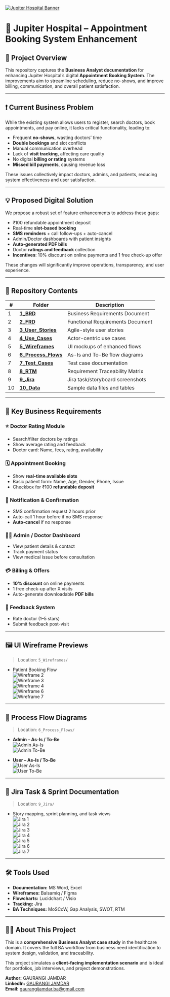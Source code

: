 [![Jupiter Hospital Banner](5_Wireframes/Banner.png)](5_Wireframes/Banner.png)

# 🏥 Jupiter Hospital – Appointment Booking System Enhancement

## 📌 Project Overview
This repository captures the **Business Analyst documentation** for enhancing Jupiter Hospital’s digital **Appointment Booking System**. The improvements aim to streamline scheduling, reduce no-shows, and improve billing, communication, and overall patient satisfaction.

---

## ❗ Current Business Problem

While the existing system allows users to register, search doctors, book appointments, and pay online, it lacks critical functionality, leading to:

- Frequent **no-shows**, wasting doctors’ time  
- **Double bookings** and slot conflicts  
- Manual communication overhead  
- Lack of **visit tracking**, affecting care quality  
- No digital **billing or rating** systems  
- **Missed bill payments**, causing revenue loss  

These issues collectively impact doctors, admins, and patients, reducing system effectiveness and user satisfaction.

---

## 💡 Proposed Digital Solution

We propose a robust set of feature enhancements to address these gaps:

- ₹100 refundable appointment deposit  
- Real-time **slot-based booking**  
- **SMS reminders** + call follow-ups + auto-cancel  
- Admin/Doctor dashboards with patient insights  
- **Auto-generated PDF bills**  
- Doctor **ratings and feedback** collection  
- **Incentives**: 10% discount on online payments and 1 free check-up offer  

These changes will significantly improve operations, transparency, and user experience.

---

## 📂 Repository Contents

| # | Folder | Description |
|---|--------|-------------|
| 1 | [**1_BRD**](1_BRD/) | Business Requirements Document |
| 2 | [**2_FRD**](2_FRD/) | Functional Requirements Document |
| 3 | [**3_User_Stories**](3_User_Stories/) | Agile-style user stories |
| 4 | [**4_Use_Cases**](4_Use_Cases/) | Actor-centric use cases |
| 5 | [**5_Wireframes**](5_Wireframes/) | UI mockups of enhanced flows |
| 6 | [**6_Process_Flows**](6_Process_Flows/) | As-Is and To-Be flow diagrams |
| 7 | [**7_Test_Cases**](7_Test_Cases/) | Test case documentation |
| 8 | [**8_RTM**](8_RTM/) | Requirement Traceability Matrix |
| 9 | [**9_Jira**](9_Jira/) | Jira task/storyboard screenshots |
| 10 | [**10_Data**](10_Data/) | Sample data files and tables |

---

## 🧾 Key Business Requirements

### ⭐ Doctor Rating Module
- Search/filter doctors by ratings  
- Show average rating and feedback  
- Doctor card: Name, fees, rating, availability  

### 🗓 Appointment Booking
- Show **real-time available slots**  
- Basic patient form: Name, Age, Gender, Phone, Issue  
- Checkbox for ₹100 **refundable deposit**  

### 📲 Notification & Confirmation
- SMS confirmation request 2 hours prior  
- Auto-call 1 hour before if no SMS response  
- **Auto-cancel** if no response  

### 👨‍⚕️ Admin / Doctor Dashboard
- View patient details & contact  
- Track payment status  
- View medical issue before consultation  

### 💳 Billing & Offers
- **10% discount** on online payments  
- 1 free check-up after X visits  
- Auto-generate downloadable **PDF bills**  

### 🌟 Feedback System
- Rate doctor (1–5 stars)  
- Submit feedback post-visit  

---

## 🖼️ UI Wireframe Previews

> Location: `5_Wireframes/`

- Patient Booking Flow  
  ![Wireframe 2](5_Wireframes/Wireframe_2.png)  
  ![Wireframe 3](5_Wireframes/Wireframe_3.png)  
  ![Wireframe 4](5_Wireframes/Wireframe_4.png)  
  ![Wireframe 6](5_Wireframes/Wireframe_6.png)  
  ![Wireframe 7](5_Wireframes/Wireframe_7.png)  

---

## 🔄 Process Flow Diagrams

> Location: `6_Process_Flows/`

- **Admin – As-Is / To-Be**  
  ![Admin As-Is](6_Process_Flows/Admin%20As%20Is%20process%20flow.png)  
  ![Admin To-Be](6_Process_Flows/Admin%20To%20Be%20process%20flow.png)

- **User – As-Is / To-Be**  
  ![User As-Is](6_Process_Flows/As%20-%20Is%20Process%20flow%20(user).png)  
  ![User To-Be](6_Process_Flows/To%20-%20Be%20process%20flow%20(user).png)

---

## 🧾 Jira Task & Sprint Documentation

> Location: `9_Jira/`

- Story mapping, sprint planning, and task views  
  ![Jira 1](9_Jira/1.png)  
  ![Jira 2](9_Jira/2.png)  
  ![Jira 3](9_Jira/3.png)  
  ![Jira 4](9_Jira/4.png)  
  ![Jira 5](9_Jira/5.png)  
  ![Jira 6](9_Jira/6.png)  
  ![Jira 7](9_Jira/7.png)

---

## 🛠 Tools Used

- **Documentation:** MS Word, Excel  
- **Wireframes:** Balsamiq / Figma  
- **Flowcharts:** Lucidchart / Visio  
- **Tracking:** Jira  
- **BA Techniques:** MoSCoW, Gap Analysis, SWOT, RTM  

---

## 👩‍💼 About This Project

This is a **comprehensive Business Analyst case study** in the healthcare domain. It covers the full BA workflow from business need identification to system design, validation, and traceability.

This project simulates a **client-facing implementation scenario** and is ideal for portfolios, job interviews, and project demonstrations.

**Author:** GAURANGI JAMDAR  
**LinkedIn:** [GAURANGI JAMDAR](https://www.linkedin.com/in/gaurangi-jamdar-538b4b379)  
**Email:** gaurangijamdar.ba@gmail.com
